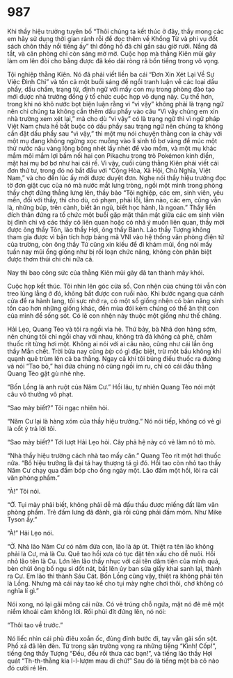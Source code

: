 # 987

Khi thầy hiệu trưởng tuyên bố “Thôi chúng ta kết thúc ở đây, thầy mong các em hãy sử dụng thời gian rảnh rỗi để đọc thêm về Khổng Tử và phi vụ đốt sách chôn thầy nổi tiếng ấy” thì đồng hồ đã chỉ gần sáu giờ rưỡi. Nắng đã tắt, và căn phòng chỉ còn sáng mờ mờ. Cuộc họp mà thằng Kiên mũi gãy làm om lên đòi cho bằng được đã kéo dài ròng rã bốn tiếng trong vô vọng. 

Tội nghiệp thằng Kiên. Nó đã phải viết liền ba cái “Đơn Xin Xét Lại Về Sự Việc Đình Chỉ” và tốn cả một buổi sáng để ngồi tranh luận về các loại dấu phẩy, dấu chấm, trạng từ, định ngữ với mấy con mụ trong phòng đào tạo mới được nhà trường đồng ý tổ chức cuộc họp vô dụng này. Cụ thể hơn, trong khi nó khô nước bọt biện luận rằng vì “vì vậy” không phải là trạng ngữ nên chi chúng ta không cần thêm dấu phẩy vào câu “Vì vậy chúng em xin nhà trường xem xét lại,” mà cho dù “vì vậy” có là trạng ngữ thì vì ngữ pháp Việt Nam chưa hề bắt buộc có dấu phẩy sau trạng ngữ nên chúng ta không cần đặt dấu phẩy sau “vì vậy,” thì một mụ nói chuyện thằng con ỉa chảy với một mụ đang không ngừng xọc muỗng vào li sinh tố bơ vàng để múc một thứ nước nâu vàng lõng bõng nhét lấy nhét để vào mồm, và một mụ khác mắm môi mắm lợi bấm nối hai con Pikachu trong trò Pokémon kinh điển, mặt hai mụ bơ bơ như hai cái rế. Vì vậy, cuối cùng thằng Kiên phải viết cái đơn thứ tư, trong đó nó bắt đầu với “Cộng Hòa, Xã Hội, Chủ Nghĩa, Việt Nam,” và cho đến lúc ấy mới được duyệt đơn. Nghe nói thầy hiệu trưởng đọc tờ đơn giật cục của nó mà nước mắt lưng tròng, ngồi một mình trong phòng thầy chợt đứng thẳng lưng lên, thầy bảo “Tội nghiệp, các em, sinh viên, yêu mến, đối với thầy, thì cho dù, có phạm, phải lỗi, lầm nào, các em, cũng vẫn là, những búp, trên cành, biết ăn ngủ, biết học hành, là ngoan.” Thầy liền đích thân đứng ra tổ chức một buổi gặp mặt thân mật giữa các em sinh viên bị đình chỉ và các thầy cô liên quan hoặc có nhã ý muốn liên quan, thầy mời được ông thầy Tôn, lão thầy Hợi, ông thầy Bành. Lão thầy Tượng không tham gia được vì bận tích hợp bảng mã VNI vào hệ thống văn phòng điện tử của trường, còn ông thầy Tứ cũng xin kiếu để đi khám mũi, ổng nói mấy tuần nay mũi ổng giống như bị rối loạn chức năng, không còn phân biệt được thơm thúi chi chi nữa cả.

Nay thì bao công sức của thằng Kiên mũi gãy đã tan thành mây khói.

Cuộc họp kết thúc. Tôi nhìn lên góc cửa sổ. Con nhện của chúng tôi vẫn còn treo lủng lẳng ở đó, không bắt được con ruồi nào. Khi bước ngang qua cánh cửa để ra hành lang, tôi sực nhớ ra, có một số giống nhện có bản năng sinh tồn cao hơn những giống khác, đến mùa đói kém chúng có thể ăn thịt con của mình để sống sót. Có lẽ con nhện này thuộc một giống như thế chăng.

Hải Lẹo, Quang Tèo và tôi ra ngồi vỉa hè. Thứ bảy, bà Nhã dọn hàng sớm, nên chúng tôi chỉ ngồi chay với nhau, không trà đá không cà phê, châm thuốc rít từng hơi một. Không ai nói với ai câu nào, cũng như cái lần ông thầy Mẫn chết. Trời bữa nay cũng _bíp_ có gì đặc biệt, trừ một bầu không khí quạnh quẽ trùm lên cả ba thằng. Ngay cả khi tôi búng điếu thuốc ra đường và nói “Tao bỏ,” hai đứa chúng nó cũng ngồi im ru, chỉ có cái đầu thằng Quang Tèo gật gù nhè nhẹ. 

“Bốn Lồng là anh ruột của Năm Cư.” Hồi lâu, tự nhiên Quang Tèo nói một câu vô thưởng vô phạt.

“Sao mày biết?” Tôi ngạc nhiên hỏi.

“Năm Cư lại là hàng xóm của thầy hiệu trưởng.” Nó nói tiếp, không có vẻ gì là cốt ý trả lời tôi.

“Sao mày biết?” Tới lượt Hải Lẹo hỏi. Cây phả hệ này có vẻ làm nó tò mò.

“Nhà thầy hiệu trưởng cách nhà tao mấy căn.” Quang Tèo rít một hơi thuốc nữa. “Bố hiệu trưởng là đại tá hay thượng tá gì đó. Hồi tao còn nhỏ tao thấy Năm Cư chạy qua đấm bóp cho ổng ngày một. Lão đấm một hồi, lòi ra cái văn phòng phẩm.”

“À!” Tôi nói.

“Ờ. Tụi mày phải biết, không phải dễ mà đấu thầu được miếng đất làm văn phòng phẩm. Trẻ đấm lưng đã đành, già rồi cũng phải đấm mõm. Như Mike Tyson ấy.”

“À!” Hải Lẹo nói.

“Ờ. Nhà lão Năm Cư có năm đứa con, lão là áp út. Thiệt ra tên lão không phải là Cư, mà là Cu. Quê tao hồi xưa có tục đặt tên xấu cho dễ nuôi. Hồi nhỏ lão tên là Cu. Lớn lên lão thấy nhục với cái tên dâm tiện của mình quá, bèn chửi ông bố ngu si dốt nát, bắt lên ủy ban sửa giấy khai sanh lại, thành ra Cư. Em lão thì thành Sáu Cát. Bốn Lồng cũng vậy, thiệt ra không phải tên là Lồng. Nhưng mà cái này tao kể cho tụi mày nghe chơi thôi, chớ không có nghĩa lí gì.”

Nói xong, nó lại gãi mông cái nữa. Có vẻ trúng chỗ ngứa, mặt nó đê mê một niềm khoái cảm không lời. Rồi phủi đít đứng lên, nó nói:

“Thôi tao về trước.” 

Nó liếc nhìn cái phù điêu xoắn ốc, đủng đỉnh bước đi, tay vẫn gãi sồn sột. Phố xá đã lên đèn. Từ trong sân trường vọng ra những tiếng “Kình! Cốp!”, tiếng ông thầy Tượng “Đếu, đếu rồi thưa các bạn!”, và tiếng lão thầy Hợi quát “Th-th-thằng kia l-l-lượm mau đi chứ!” Sau đó là tiếng một bà cô nào đó cười ré lên. 
